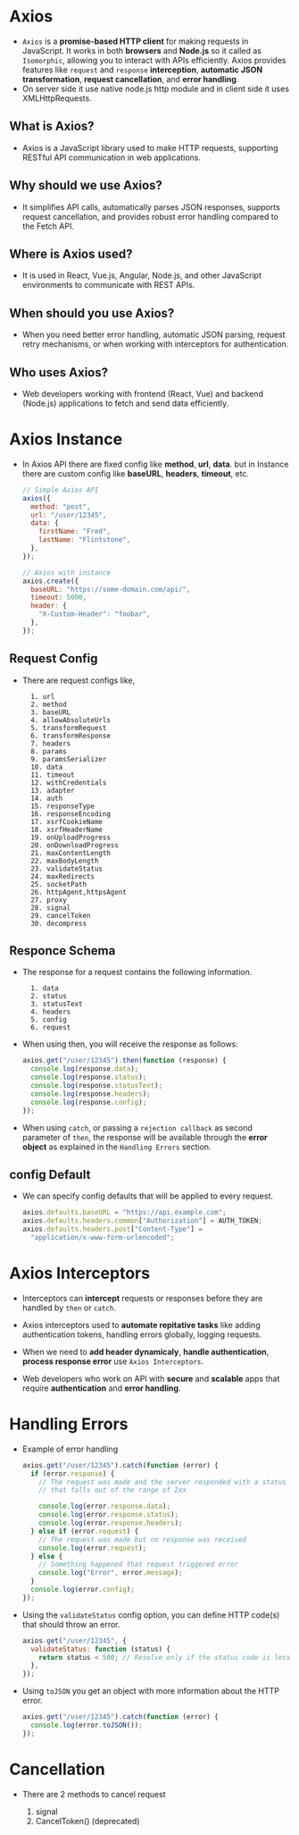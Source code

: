 # Axios

- `Axios` is a **promise-based HTTP client** for making requests in JavaScript. It works in both **browsers** and **Node.js** so it called as `Isomorphic`, allowing you to interact with APIs efficiently. Axios provides features like `request` and `response` **interception**, **automatic JSON transformation**, **request cancellation**, and **error handling**.
- On server side it use native node.js http module and in client side it uses XMLHttpRequests.

## What is Axios?

- Axios is a JavaScript library used to make HTTP requests, supporting RESTful API communication in web applications.

## Why should we use Axios?

- It simplifies API calls, automatically parses JSON responses, supports request cancellation, and provides robust error handling compared to the Fetch API.

## Where is Axios used?

- It is used in React, Vue.js, Angular, Node.js, and other JavaScript environments to communicate with REST APIs.

## When should you use Axios?

- When you need better error handling, automatic JSON parsing, request retry mechanisms, or when working with interceptors for authentication.

## Who uses Axios?

- Web developers working with frontend (React, Vue) and backend (Node.js) applications to fetch and send data efficiently.

# Axios Instance

- In Axios API there are fixed config like **method**, **url**, **data**. but in Instance there are custom config like **baseURL**, **headers**, **timeout**, etc.

  ```js
  // Simple Axios API
  axios({
    method: "post",
    url: "/user/12345",
    data: {
      firstName: "Fred",
      lastName: "Flintstone",
    },
  });

  // Axios with instance
  axios.create({
    baseURL: "https://some-domain.com/api/",
    timeout: 5000,
    header: {
      "X-Custom-Header": "foobar",
    },
  });
  ```

## Request Config

- There are request configs like,

        1. url
        2. method
        3. baseURL
        4. allowAbsoluteUrls
        5. transformRequest
        6. transformResponse
        7. headers
        8. params
        9. paramsSerializer
        10. data
        11. timeout
        12. withCredentials
        13. adapter
        14. auth
        15. responseType
        16. responseEncoding
        17. xsrfCookieName
        18. xsrfHeaderName
        19. onUploadProgress
        20. onDownloadProgress
        21. maxContentLength
        22. maxBodyLength
        23. validateStatus
        24. maxRedirects
        25. socketPath
        26. httpAgent,httpsAgent
        27. proxy
        28. signal
        29. cancelToken
        30. decompress

## Responce Schema

- The response for a request contains the following information.

        1. data
        2. status
        3. statusText
        4. headers
        5. config
        6. request

- When using then, you will receive the response as follows:

  ```js
  axios.get("/user/12345").then(function (response) {
    console.log(response.data);
    console.log(response.status);
    console.log(response.statusText);
    console.log(response.headers);
    console.log(response.config);
  });
  ```

- When using `catch`, or passing a `rejection callback` as second parameter of `then`, the response will be available through the **error object** as explained in the `Handling Errors` section.

## config Default

- We can specify config defaults that will be applied to every request.
  ```js
  axios.defaults.baseURL = "https://api.example.com";
  axios.defaults.headers.common["Authorization"] = AUTH_TOKEN;
  axios.defaults.headers.post["Content-Type"] =
    "application/x-www-form-urlencoded";
  ```

# Axios Interceptors

- Interceptors can **intercept** requests or responses before they are handled by `then` or `catch`.

- Axios interceptors used to **automate repitative tasks** like adding authentication tokens, handling errors globally, logging requests.

- When we need to **add header dynamicaly**, **handle authentication**, **process response error** use `Axios Interceptors`.

- Web developers who work on API with **secure** and **scalable** apps that require **authentication** and **error handling**.

# Handling Errors

- Example of error handling

  ```js
  axios.get("/user/12345").catch(function (error) {
    if (error.response) {
      // The request was made and the server responded with a status code
      // that falls out of the range of 2xx

      console.log(error.response.data);
      console.log(error.response.status);
      console.log(error.response.headers);
    } else if (error.request) {
      // The request was made but no response was received
      console.log(error.request);
    } else {
      // Something happened that request triggered error
      console.log("Error", error.message);
    }
    console.log(error.config);
  });
  ```

- Using the `validateStatus` config option, you can define HTTP code(s) that should throw an error.

  ```js
  axios.get("/user/12345", {
    validateStatus: function (status) {
      return status < 500; // Resolve only if the status code is less than 500
    },
  });
  ```

- Using `toJSON` you get an object with more information about the HTTP error.

  ```js
  axios.get("/user/12345").catch(function (error) {
    console.log(error.toJSON());
  });
  ```

# Cancellation

- There are 2 methods to cancel request

  1. signal
  2. CancelToken() (deprecated)
